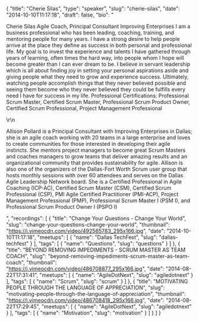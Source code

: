 {
  "title": "Cherie Silas",
  "type": "speaker",
  "slug": "cherie-silas",
  "date": "2014-10-10T11:17:18",
  "draft": false,
  "bio": "<p>Cherie Silas Agile Coach, Principal Consultant Improving Enterprises I am a business professional who has been leading, coaching, training, and mentoring people for many years. I have a strong desire to help people arrive at the place they define as success in both personal and professional life. My goal is to invest the experience and talents I have gathered through years of learning, often times the hard way, into people whom I hope will become greater than I can ever dream to be. I believe in servant leadership which is all about finding joy in setting your personal aspirations aside and giving people what they need to grow and experience success. Ultimately, watching people accomplish things that they never believed possible and seeing them become who they never believed they could be fulfills every need I have for success in my life. Professional Certifications: Professional Scrum Master, Certified Scrum Master, Professional Scrum Product Owner, Certified Scrum Professional, Project Management Professional </p>\r\n<p>Allison Pollard is a Principal Consultant with Improving Enterprises in Dallas; she is an agile coach working with 20 teams in a large enterprise and loves to create communities for those interested in developing their agile instincts. She mentors project managers to become great Scrum Masters and coaches managers to grow teams that deliver amazing results and an organizational community that provides sustainability for agile. Allison is also one of the organizers of the Dallas-Fort Worth Scrum user group that hosts monthly sessions with over 60 attendees and serves on the Dallas Agile Leadership Network board. She is a Certified Professional in Agile Coaching (ICP-AC), Certified Scrum Master (CSM), Certified Scrum Professional (CSP), PMI Agile Certified Practitioner (PMI-ACP), Project Management Professional (PMP), Professional Scrum Master I (PSM I), and Professional Scrum Product Owner I (PSPO I)</p>",
  "recordings": [
    {
      "title": "Change Your Questions - Change Your World",
      "slug": "change-your-questions-change-your-world",
      "thumbnail": "https://i.vimeocdn.com/video/492565783_295x166.jpg",
      "date": "2014-10-10T11:17:18",
      "meetups": [
        {
          "name": "Dallas TechFest",
          "slug": "dallas-techfest"
        }
      ],
      "tags": [
        {
          "name": "Questions",
          "slug": "questions"
        }
      ]
    },
    {
      "title": "BEYOND REMOVING IMPEDIMENTS - SCRUM MASTER AS TEAM COACH",
      "slug": "beyond-removing-impediments-scrum-master-as-team-coach",
      "thumbnail": "https://i.vimeocdn.com/video/486708877_295x166.jpg",
      "date": "2014-08-22T17:31:41",
      "meetups": [
        {
          "name": "AgileDotNext",
          "slug": "agiledotnext"
        }
      ],
      "tags": [
        {
          "name": "Scrum",
          "slug": "scrum"
        }
      ]
    },
    {
      "title": "MOTIVATING PEOPLE THROUGH THE LANGUAGE OF APPRECIATION",
      "slug": "motivating-people-through-the-language-of-appreciation",
      "thumbnail": "https://i.vimeocdn.com/video/486708418_295x166.jpg",
      "date": "2014-08-22T17:29:45",
      "meetups": [
        {
          "name": "AgileDotNext",
          "slug": "agiledotnext"
        }
      ],
      "tags": [
        {
          "name": "Motivation",
          "slug": "motivation"
        }
      ]
    }
  ]
}